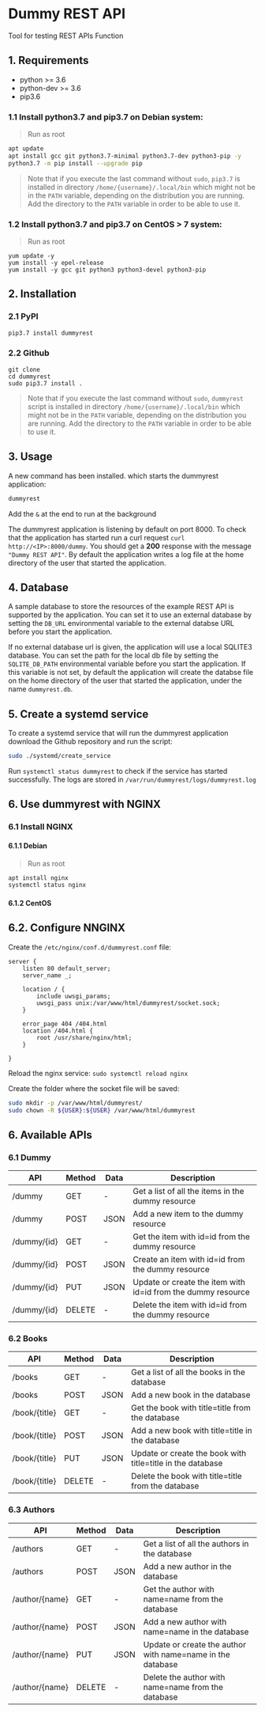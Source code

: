 # Dummy REST API

Tool for testing REST APIs Function

## 1. Requirements

* python >= 3.6
* python-dev >= 3.6
* pip3.6

### 1.1 Install python3.7 and pip3.7 on Debian system:

> Run as root

``` bash
apt update
apt install gcc git python3.7-minimal python3.7-dev python3-pip -y
python3.7 -m pip install --upgrade pip
```

> Note that if you execute the last command without `sudo`, `pip3.7` is installed in directory `/home/{username}/.local/bin` which might not be in the `PATH` variable, depending on the distribution you are running. Add the directory to the `PATH` variable in order to be able to use it.

### 1.2 Install python3.7 and pip3.7 on CentOS > 7 system:

> Run as root

```
yum update -y
yum install -y epel-release
yum install -y gcc git python3 python3-devel python3-pip
```

## 2. Installation

### 2.1 PyPI

``` bash
pip3.7 install dummyrest
```

### 2.2 Github
```
git clone 
cd dummyrest
sudo pip3.7 install .
```

> Note that if you execute the last command without `sudo`, `dummyrest` script is installed in directory `/home/{username}/.local/bin` which might not be in the `PATH` variable, depending on the distribution you are running. Add the directory to the `PATH` variable in order to be able to use it.

## 3. Usage

A new command has been installed. which starts the dummyrest application:

``` bash
dummyrest
```
Add the `&` at the end to run at the background

The dummyrest application is listening by default on port 8000. To check that the application has started run a curl request `curl http://<IP>:8000/dummy`. You should get a **200** response with the message `"Dummy REST API"`. By default the application writes a log file at the home directory of the user that started the application.

## 4. Database

A sample database to store the resources of the example REST API is supported by the application. You can set it to use an external database by setting the `DB_URL` environmental variable to the external databse URL before you start the application. 

If no external database url is given, the application will use a local SQLITE3 database. You can set the path for the local db file by setting the `SQLITE_DB_PATH` environmental variable before you start the application. If this variable is not set, by default the application will create the databse file on the home directory of the user that started the application, under the name `dummyrest.db`.

## 5. Create a systemd service

To create a systemd service that will run the dummyrest application download the Github repository and run the script:
``` bash
sudo ./systemd/create_service
```

Run `systemctl status dummyrest` to check if the service has started successfully. The logs are stored in `/var/run/dummyrest/logs/dummyrest.log`

## 6. Use dummyrest with NGINX

### 6.1 Install NGINX

#### 6.1.1 Debian

> Run as root

```bash
apt install nginx 
systemctl status nginx
```

#### 6.1.2 CentOS

## 6.2. Configure NNGINX

Create the `/etc/nginx/conf.d/dummyrest.conf` file:

```
server {
    listen 80 default_server;
    server_name _;

    location / {
        include uwsgi_params;
        uwsgi_pass unix:/var/www/html/dummyrest/socket.sock;
    }

    error_page 404 /404.html
    location /404.html {
        root /usr/share/nginx/html;
    }

}
```
Reload the nginx service: `sudo systemctl reload nginx`

Create the folder where the socket file will be saved:

``` bash
sudo mkdir -p /var/www/html/dummyrest/
sudo chown -R ${USER}:${USER} /var/www/html/dummyrest
```

## 6. Available APIs
### 6.1 Dummy
| API | Method | Data | Description |
| --- | --- | --- | --- |
| /dummy | GET | - | Get a list of all the items in the dummy resource |
| /dummy | POST | JSON | Add a new item to the dummy resource |
| /dummy/{id} | GET | - | Get the item with id=id from the dummy resource |
| /dummy/{id} | POST | JSON | Create an item with id=id from the dummy resource |
| /dummy/{id} | PUT | JSON | Update or create the item with id=id from the dummy resource |
| /dummy/{id} | DELETE | - | Delete the item with id=id from the dummy resource |

### 6.2 Books
| API | Method | Data | Description |
| --- | --- | --- | --- |
| /books | GET | - | Get a list of all the books in the database |
| /books | POST | JSON | Add a new book in the database |
| /book/{title} | GET | - | Get the book with title=title from the database |
| /book/{title} | POST | JSON | Add a new book with title=title in the database |
| /book/{title} | PUT | JSON | Update or create the book with title=title in the database |
| /book/{title} | DELETE | - | Delete the book with title=title from the database |

### 6.3 Authors
| API | Method | Data | Description |
| --- | --- | --- | --- |
| /authors | GET | - | Get a list of all the authors in the database |
| /authors | POST | JSON | Add a new author in the database |
| /author/{name} | GET | - | Get the author with name=name from the database |
| /author/{name} | POST | JSON | Add a new author with name=name in the database |
| /author/{name} | PUT | JSON | Update or create the author with name=name in the database |
| /author/{name} | DELETE | - | Delete the author with name=name from the database |

